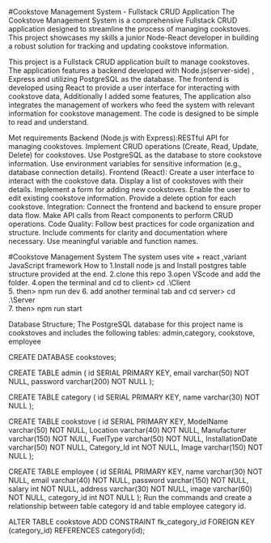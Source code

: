 #Cookstove Management System - Fullstack CRUD Application
The Cookstove Management System is a comprehensive Fullstack CRUD application designed to streamline the process of managing cookstoves. This project showcases my skills a junior Node-React developer in building a robust solution for tracking and updating cookstove information.


This project is a Fullstack CRUD application built to manage cookstoves. The application features a backend developed with Node.js(server-side) , Express and  utilizing PostgreSQL as the database. The frontend is developed using React to provide a user interface for interacting with cookstove data, Additionally I added some features, The application also integrates the management of workers who feed the system with relevant information for cookstove management. The code is designed to be simple to read and understand.



Met requirements Backend (Node.js with Express):RESTful API for managing cookstoves. Implement CRUD operations (Create, Read, Update, Delete) for cookstoves. Use PostgreSQL as the database to store cookstove information. Use environment variables for sensitive information (e.g., database connection details). Frontend (React): Create a user interface to interact with the cookstove data. Display a list of cookstoves with their details. Implement a form for adding new cookstoves. Enable the user to edit existing cookstove information. Provide a delete option for each cookstove. Integration: Connect the frontend and backend to ensure proper data flow. Make API calls from React components to perform CRUD operations. Code Quality: Follow best practices for code organization and structure. Include comments for clarity and documentation where necessary. Use meaningful variable and function names.






#Cookstove Management System
The system uses vite + react ,variant JavaScript framework
How to 
1.Install node js and Install postgres table structure provided at the end.
2.clone this repo
3.open VScode and add the folder.
4.open the terminal and cd to client> cd .\Client\
5. then> npm run dev
6. add another terminal tab and cd server> cd .\Server\
7. then> npm run start

Database Structure;
The PostgreSQL database for this project name is cookstoves and includes the following tables: admin,category, cookstove, employee 

CREATE DATABASE cookstoves;

CREATE TABLE admin (
id SERIAL PRIMARY KEY,
email varchar(50) NOT NULL,
password varchar(200) NOT NULL
);



CREATE TABLE category (
  id SERIAL PRIMARY KEY,
  name varchar(30) NOT NULL
);


CREATE TABLE cookstove (
  id SERIAL PRIMARY KEY,
  ModelName varchar(50) NOT NULL,
  Location varchar(40) NOT NULL,
  Manufacturer varchar(150) NOT NULL,
  FuelType varchar(50) NOT NULL,
  InstallationDate varchar(50) NOT NULL,
  Category_Id int NOT NULL,
  Image varchar(150) NOT NULL
);



CREATE TABLE employee (
  id SERIAL PRIMARY KEY,
  name varchar(30) NOT NULL,
  email varchar(40) NOT NULL,
  password varchar(150) NOT NULL,
  salary int NOT NULL,
  address varchar(30) NOT NULL,
  image varchar(60) NOT NULL,
  category_id int NOT NULL
);
Run the commands and create a relationship between table category id and table employee category id.

ALTER TABLE cookstove
ADD CONSTRAINT fk_category_id
FOREIGN KEY (category_id)
REFERENCES category(id);

